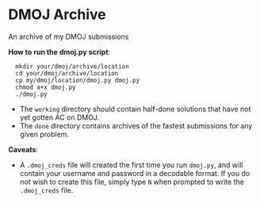# DMOJ Archive
An archive of my DMOJ submissions

**How to run the dmoj.py script**:
```
  mkdir your/dmoj/archive/location
  cd your/dmoj/archive/location
  cp my/dmoj/location/dmoj.py dmoj.py
  chmod a+x dmoj.py
  ./dmoj.py
```

- The `working` directory should contain half-done solutions that have not yet gotten AC on DMOJ.
- The `done` directory contains archives of the fastest submissions for any given problem.

**Caveats**:
- A `.dmoj_creds` file will created the first time you run `dmoj.py`, and will contain your username
and password in a decodable format. If you do not wish to create this file, simply type `N` when
prompted to write the `.dmoj_creds` file.